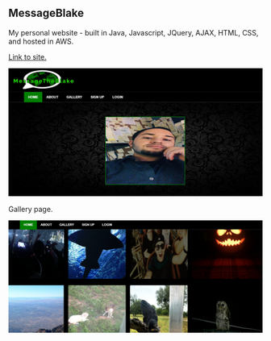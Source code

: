 ## MessageBlake

My personal website - built in Java, Javascript, JQuery, AJAX, HTML, CSS, and hosted in AWS. 

[Link to site.](https://messageblake.com)

![](Website_Img/Website.PNG)

Gallery page.

![](Website_Img/Gallery_Img.PNG)
